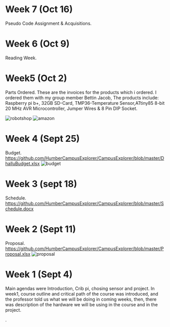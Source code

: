 

# Week 7 (Oct 16)
Pseudo Code Assignment & Acquisitions.

# Week 6 (Oct 9)
Reading Week.

# Week5 (Oct 2)
Parts Ordered.
These are the invoices for the products which i ordered. I ordered them with my group member Bettin Jacob, The products include: Raspberry pi b+, 32GB SD-Card, TMP36-Temperature Sensor,ATtiny85 8-bit 20 MHz AVR Microcontroller, Jumper Wires & 8 Pin DIP Socket.

![robotshop](https://user-images.githubusercontent.com/43186746/46379250-33a4b500-c66c-11e8-8274-a6564f25f0e2.png)
![amazon](https://user-images.githubusercontent.com/43186746/46379252-356e7880-c66c-11e8-818d-0680ee2ceb0c.png)

# Week 4 (Sept 25)
Budget.
https://github.com/HumberCampusExplorer/CampusExplorer/blob/master/DhalluBudget.xlsx
![budget](https://user-images.githubusercontent.com/43186746/47381158-45a6d000-d6cd-11e8-8b83-cc5276efb558.PNG)


# Week 3 (sept 18)
Schedule.
https://github.com/HumberCampusExplorer/CampusExplorer/blob/master/Schedule.docx

# Week 2 (Sept 11)
Proposal.
https://github.com/HumberCampusExplorer/CampusExplorer/blob/master/Proposal.xlsx
![proposal](https://user-images.githubusercontent.com/43186746/47381229-7b4bb900-d6cd-11e8-87fd-4e33a69ab027.PNG)

# Week 1 (Sept 4)
Main agendas were Introduction, Crib pi, chosing sensor and project.
In week1, course outline and critical path of the course was introduced, and the professor told us what we will be doing in coming weeks, then, there was description of the hardware we will be using in the course and in the project.   

.
